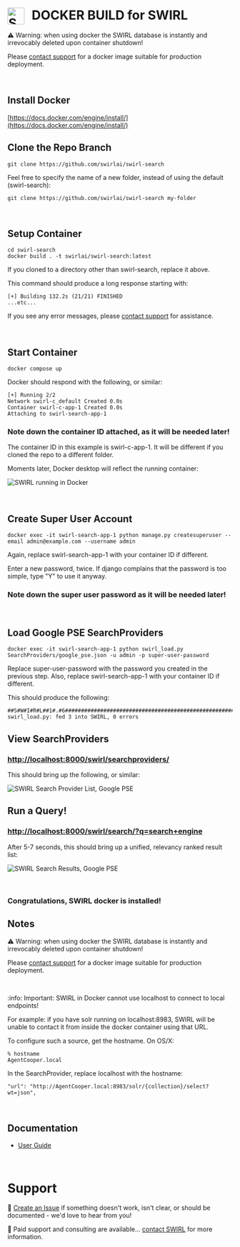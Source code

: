 # &nbsp; DOCKER BUILD for SWIRL <img alt='Swirl Metasearch Logo' src='https://raw.githubusercontent.com/wiki/swirlai/swirl-search/images/swirl-logo-only-blue.png' width=38 align=left />

:warning: Warning: when using docker the SWIRL database is instantly and irrevocably deleted upon container shutdown!

Please [contact support](#support) for a docker image suitable for production deployment. 

<br/>

## Install Docker

[https://docs.docker.com/engine/install/](https://docs.docker.com/engine/install/)

## Clone the Repo Branch

```
git clone https://github.com/swirlai/swirl-search
```

Feel free to specify the name of a new folder, instead of using the default (swirl-search):

```
git clone https://github.com/swirlai/swirl-search my-folder
```

<br/>

## Setup Container

```
cd swirl-search
docker build . -t swirlai/swirl-search:latest
```

If you cloned to a directory other than swirl-search, replace it above.

This command should produce a long response starting with:

```
[+] Building 132.2s (21/21) FINISHED
...etc...
```

If you see any error messages, please [contact support](#support) for assistance.

<br/>

## Start Container

```
docker compose up
```

Docker should respond with the following, or similar:

```
[+] Running 2/2
Network swirl-c_default Created 0.0s
Container swirl-c-app-1 Created 0.0s
Attaching to swirl-search-app-1
```

### Note down the container ID attached, as it will be needed later!

The container ID in this example is swirl-c-app-1. It will be different if you cloned the repo to a different folder.

Moments later, Docker desktop will reflect the running container:

![SWIRL running in Docker](/docs/images/swirl_docker.png)

<br/>

## Create Super User Account

```
docker exec -it swirl-search-app-1 python manage.py createsuperuser --email admin@example.com --username admin
```

Again, replace swirl-search-app-1 with your container ID if different. 

Enter a new password, twice. If django complains that the password is too simple, type "Y" to use it anyway. 

### Note down the super user password as it will be needed later!

<br/>

## Load Google PSE SearchProviders

```
docker exec -it swirl-search-app-1 python swirl_load.py SearchProviders/google_pse.json -u admin -p super-user-password
```

Replace super-user-password with the password you created in the previous step. 
Also, replace swirl-search-app-1 with your container ID if different. 

This should produce the following:

```
##S#W#I#R#L##1#.#6##############################################################
swirl_load.py: fed 3 into SWIRL, 0 errors
```

## View SearchProviders

### [http://localhost:8000/swirl/searchproviders/](http://localhost:8000/swirl/searchproviders/)

This should bring up the following, or similar:

![SWIRL Search Provider List, Google PSE](/docs/images/pse/swirl_spl_list.png)

## Run a Query!

### [http://localhost:8000/swirl/search/?q=search+engine](http://localhost:8000/swirl/search/?q=search+engine)

After 5-7 seconds, this should bring up a unified, relevancy ranked result list:

![SWIRL Search Results, Google PSE](/docs/images/pse/swirl_results_mixed_1.png)

<br/>

### Congratulations, SWIRL docker is installed!

## Notes

:warning: Warning: when using docker the SWIRL database is instantly and irrevocably deleted upon container shutdown!

Please [contact support](#support) for a docker image suitable for production deployment. 

<br/>

:info: Important: SWIRL in Docker cannot use localhost to connect to local endpoints!

For example: if you have solr running on localhost:8983, SWIRL will be unable to contact it from inside the docker container using that URL.

To configure such a source, get the hostname. On OS/X:

```
% hostname
AgentCooper.local
```

In the SearchProvider, replace localhost with the hostname:

```
"url": "http://AgentCooper.local:8983/solr/{collection}/select?wt=json",
```

<br/>

## Documentation

* [User Guide](https://github.com/swirlai/swirl-search/wiki/2.-User-Guide)

<br/>

# Support

:small_blue_diamond: [Create an Issue](https://github.com/swirlai/swirl-search/issues) if something doesn't work, isn't clear, or should be documented - we'd love to hear from you!

:small_blue_diamond: Paid support and consulting are available... [contact SWIRL](mailto:support@swirl.today) for more information.
